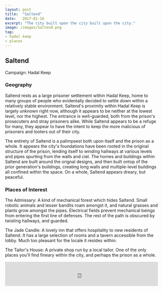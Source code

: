 ```yaml
---
layout: post
title:  "Saltend"
date:   2017-01-16
excerpt: "The city built upon the city built upon the city."
image: /images/Saltend.png
tag:
- hadal keep
- places 
---
```


## Saltend
Campaign: Hadal Keep

### Geography
Saltend rests as a large prisoner settlement within Hadal Keep, home to many groups of people who evidentally decided to settle down within a relatively stable environment. Saltend's proximity within Hadal Keep is largely unknown right now, although it appears to be neither at the lowest level, nor the highest. The entrance is well-guarded, both from the prison's prosecuters and stray prisoners alike. While Saltend appears to be a refuge for many, they appear to have the intent to keep the more malicious of prisoners and looters out of their city.

The entirety of Saltend is a palimpsest both upon itself and the prison as a whole. It appears the city's foundations have been rooted in the original structure of the prison, lending itself to winding hallways at various levels and pipes spurting from the walls and ciel. The homes and buildings within Saltend are built around the orignal designs, and then built ontop of the prior generation's buildings, creating long walls and multiple-level buildings all confined within the space. On a whole, Saltend appears dreary, but peaceful. 


### Places of Interest

The Admissary: A kind of mechanical forest which hides Saltend. Small robotic animals and lesser bandits roam amongst it, and natural grasses and plants grow amongst the pipes. Electrical fields prevent mechanical beings from entering the first line of defenses. The rest of the path is obscured by twisting hallways, and guarded. 

The Jade Candle: A lovely inn that offers hospitality to new residents of Saltend. It has a large selection of rooms and a tavern accessible from the lobby. Much too pleasant for the locale it resides within.

The Tailor's House: A private shop run by a local tailor. One of the only places you'll find fineary within the city, and perhaps the prison as a whole.

<iframe src="https://open.spotify.com/embed/playlist/5ZjHnqy6BXdwG26P0UCZVt" width="100%" height="80" frameBorder="0" allowtransparency="true" allow="encrypted-media"></iframe>
